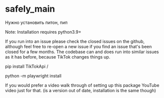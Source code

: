 ﻿# safely_main
Нужно установить питон, пип


Note: Installation requires python3.9+

If you run into an issue please check the closed issues on the github, although feel free to re-open a new issue if you find an issue that's been closed for a few months. The codebase can and does run into similar issues as it has before, because TikTok changes things up.

pip install TikTokApi /

python -m playwright install


If you would prefer a video walk through of setting up this package YouTube video just for that. (is a version out of date, installation is the same though)
